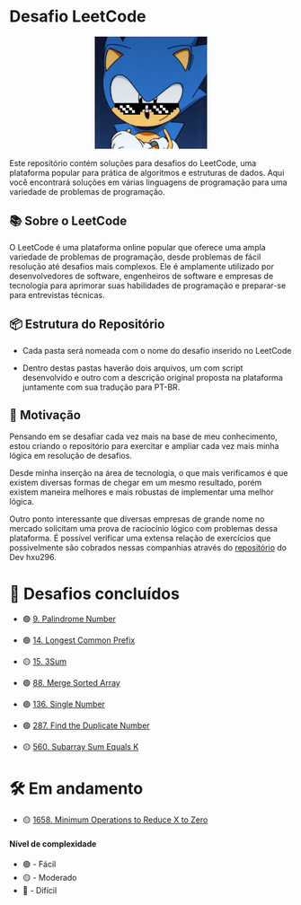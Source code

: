 
# Desafio LeetCode
<p align="center"><img src="resources/image.png" width="200" height="200" /> </p>
Este repositório contém soluções para desafios do LeetCode, uma plataforma popular para prática de algoritmos e estruturas de dados. Aqui você encontrará soluções em várias linguagens de programação para uma variedade de problemas de programação.

## 📚 Sobre o LeetCode

O LeetCode é uma plataforma online popular que oferece uma ampla variedade de problemas de programação, desde problemas de fácil resolução até desafios mais complexos. Ele é amplamente utilizado por desenvolvedores de software, engenheiros de software e empresas de tecnologia para aprimorar suas habilidades de programação e preparar-se para entrevistas técnicas.

## 📦 Estrutura do Repositório

- Cada pasta será nomeada com o nome do desafio inserido no LeetCode

- Dentro destas pastas haverão dois arquivos, um com script desenvolvido e outro com a descrição original proposta na plataforma juntamente com sua tradução para PT-BR.

## 🌟 Motivação

Pensando em se desafiar cada vez mais na base de meu conhecimento, estou criando o repositório para exercitar e ampliar cada vez mais minha lógica em resolução de desafios.

Desde minha inserção na área de tecnologia, o que mais verificamos é que existem diversas formas de chegar em um mesmo resultado, porém existem maneira melhores e mais robustas de implementar uma melhor lógica.

Outro ponto interessante que diversas empresas de grande nome no mercado solicitam uma prova de raciocínio lógico com problemas dessa plataforma.
É possível verificar uma extensa relação de exercícios que possivelmente são cobrados nessas companhias através do [repositório](https://github.com/hxu296/leetcode-company-wise-problems-2022) do Dev hxu296.

# 🎉 Desafios concluídos

- 🟢 [9. Palindrome Number](https://github.com/PeriloJr/LeetCode-Desafio/blob/main/9.%20Palindrome%20Number/Description.md) 

- 🟢 [14. Longest Common Prefix](https://github.com/PeriloJr/LeetCode-Desafio/blob/main/14.%20Longest%20Common%20Prefix/Description.md) 

- 🟡 [15. 3Sum](https://github.com/PeriloJr/LeetCode-Desafio/blob/main/15.%203Sum/Description.md) 

- 🟢 [88. Merge Sorted Array](https://github.com/PeriloJr/LeetCode-Desafio/blob/main/88.%20Merge%20Sorted%20Array/Description.md) 

- 🟢 [136. Single Number](https://github.com/PeriloJr/LeetCode-Desafio/blob/main/136.%20Single%20Number/Description.md)

- 🟢 [287. Find the Duplicate Number](https://github.com/PeriloJr/LeetCode-Desafio/blob/main/287.%20Find%20the%20Duplicate%20Number/Description.md) 

- 🟡 [560. Subarray Sum Equals K](https://github.com/PeriloJr/LeetCode-Desafio/blob/main/560.%20Subarray%20Sum%20Equals%20K/Description.md) 

# 🛠️ Em andamento

- 🟡 [1658. Minimum Operations to Reduce X to Zero](https://github.com/PeriloJr/LeetCode-Desafio/tree/main/1658.%20Minimum%20Operations%20to%20Reduce%20X%20to%20Zero) 

#### Nível de complexidade 
- 🟢 - Fácil
- 🟡 - Moderado
- 🔴 - Difícil